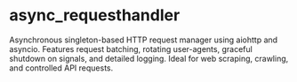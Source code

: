 # async_requesthandler
Asynchronous singleton-based HTTP request manager using aiohttp and asyncio. Features request batching, rotating user-agents, graceful shutdown on signals, and detailed logging. Ideal for web scraping, crawling, and controlled API requests.
